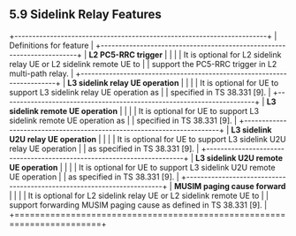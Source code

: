 ## 5.9 Sidelink Relay Features

+-----------------------------------------------------------------------+
| Definitions for feature                                               |
+-----------------------------------------------------------------------+
| **L2 PC5-RRC trigger**                                                |
|                                                                       |
| It is optional for L2 sidelink relay UE or L2 sidelink remote UE to   |
| support the PC5-RRC trigger in L2 multi-path relay.                   |
+-----------------------------------------------------------------------+
| **L3 sidelink relay UE operation**                                    |
|                                                                       |
| It is optional for UE to support L3 sidelink relay UE operation as    |
| specified in TS 38.331 \[9\].                                         |
+-----------------------------------------------------------------------+
| **L3 sidelink remote UE operation**                                   |
|                                                                       |
| It is optional for UE to support L3 sidelink remote UE operation as   |
| specified in TS 38.331 \[9\].                                         |
+-----------------------------------------------------------------------+
| **L3 sidelink U2U relay UE operation**                                |
|                                                                       |
| It is optional for UE to support L3 sidelink U2U relay UE operation   |
| as specified in TS 38.331 \[9\].                                      |
+-----------------------------------------------------------------------+
| **L3 sidelink U2U remote UE operation**                               |
|                                                                       |
| It is optional for UE to support L3 sidelink U2U remote UE operation  |
| as specified in TS 38.331 \[9\].                                      |
+-----------------------------------------------------------------------+
| **MUSIM paging cause forward**                                        |
|                                                                       |
| It is optional for L2 sidelink relay UE or L2 sidelink remote UE to   |
| support forwarding MUSIM paging cause as defined in TS 38.331 \[9\].  |
+=======================================================================+